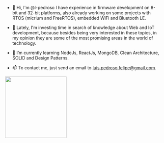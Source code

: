 - 👋 Hi, I'm @l-pedroso I have experience in firmware development on 8-bit and 32-bit platforms, also already working on some projects with RTOS (micrium and FreeRTOS), embedded WiFi and Bluetooth LE.

- 👀 Lately, I'm investing time in search of knowledge about Web and IoT development, because besides being very interested in these topics, in my opinion they are some of the most promising areas in the world of technology.

- 🌱 I’m currently learning NodeJs, ReactJs, MongoDB, Clean Architecture, SOLID and Design Patterns.

- 📫 To contact me, just send an email to luis.pedroso.felipe@gmail.com.

<img src="https://media.giphy.com/media/L8K62iTDkzGX6/giphy.gif" width="200" height="auto"  />



<!---
l-pedroso/l-pedroso is a ✨ special ✨ repository because its `README.md` (this file) appears on your GitHub profile.
You can click the Preview link to take a look at your changes.
--->
